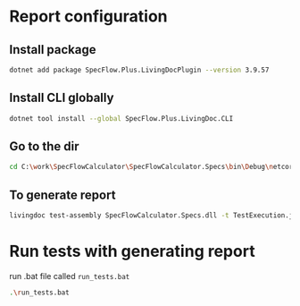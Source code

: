 ﻿# Report configuration

## Install package

```bash
dotnet add package SpecFlow.Plus.LivingDocPlugin --version 3.9.57
```

## Install CLI globally

```bash
dotnet tool install --global SpecFlow.Plus.LivingDoc.CLI
```

## Go to the dir

```bash
cd C:\work\SpecFlowCalculator\SpecFlowCalculator.Specs\bin\Debug\netcoreapp3.1
```

## To generate report

```bash
livingdoc test-assembly SpecFlowCalculator.Specs.dll -t TestExecution.json
```

# Run tests with generating report

run .bat file called `run_tests.bat`

```bash
.\run_tests.bat
```